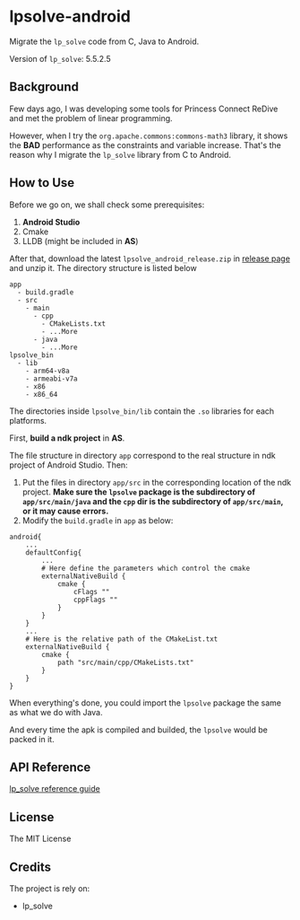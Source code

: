 # lpsolve-android
Migrate the `lp_solve` code from C, Java to Android.

Version of `lp_solve`: 5.5.2.5

## Background

Few days ago, I was developing some tools for Princess Connect ReDive and met the problem of linear programming.   

However, when I try the `org.apache.commons:commons-math3` library, it shows the **BAD** performance as the constraints and variable increase. That's the reason why I migrate the `lp_solve` library from C to Android.

## How to Use

Before we go on, we shall check some prerequisites:

1. **Android Studio**
2. Cmake
3. LLDB (might be included in **AS**)

After that, download the latest `lpsolve_android_release.zip` in [release page](https://github.com/leonardodalinky/lpsolve-android/releases) and unzip it. The directory structure is listed below

```
app
  - build.gradle
  - src
    - main
      - cpp
        - CMakeLists.txt
        - ...More
      - java
        - ...More
lpsolve_bin
  - lib
    - arm64-v8a
    - armeabi-v7a
    - x86
    - x86_64
```

The directories inside `lpsolve_bin/lib` contain the `.so` libraries for each platforms.   

First, **build a ndk project** in **AS**.  

The file structure in directory `app` correspond to the real structure in ndk project of Android Studio. Then:

1. Put the files in directory `app/src` in the corresponding location of the ndk project. **Make sure the `lpsolve` package is the subdirectory of `app/src/main/java` and the `cpp` dir is the subdirectory of `app/src/main`, or it may cause errors.**
2. Modify the `build.gradle` in `app` as below:

```
android{
	...
	defaultConfig{
		...
		# Here define the parameters which control the cmake
        externalNativeBuild {
            cmake {
                cFlags ""
                cppFlags ""
            }
        }
	}
	...
	# Here is the relative path of the CMakeList.txt
    externalNativeBuild {
        cmake {
            path "src/main/cpp/CMakeLists.txt"
        }
    }
}
```

When everything's done, you could import the `lpsolve` package the same as what we do with Java.   

And every time the apk is compiled and builded, the `lpsolve` would be packed in it.

## API Reference

[lp_solve reference guide](http://lpsolve.sourceforge.net/5.5/)

## License

The MIT License

## Credits

The project is rely on:

* lp_solve

